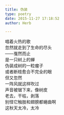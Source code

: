 ```yaml
---  
title: 伪装  
type: poetry  
date: 2015-11-27 17:18:52  
author: Herb  

---  
```

唱着火热的歌  
忽然就走到了生命的尽头  
——戛然而止  
是一只树上的蝉    
伪装成树的一粒瘤子  
或者断枝愈合不完全的眼    
但又忽然  
一阵风就这样吹过  
声音被锯下来，像树皮  
老去，干枯，剥落  
别怪它触肢和翅膀都蜷曲啊  
这秋天太冷，太冷
